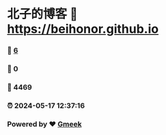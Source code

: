 # 北子的博客 :link: https://beihonor.github.io 
### :page_facing_up: [6](https://beihonor.github.io/tag.html) 
### :speech_balloon: 0 
### :hibiscus: 4469 
### :alarm_clock: 2024-05-17 12:37:16 
### Powered by :heart: [Gmeek](https://github.com/Meekdai/Gmeek)
